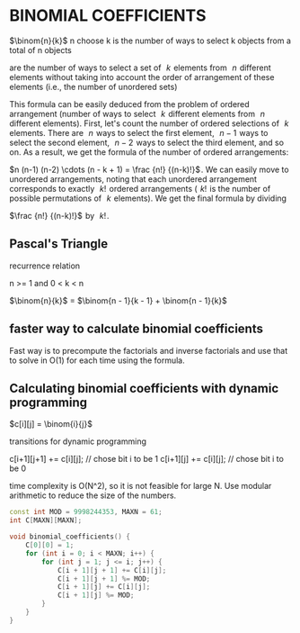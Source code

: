 # BINOMIAL COEFFICIENTS

$\binom{n}{k}$
n choose k is the number of ways to select k objects from a total of n objects

are the number of ways to select a set of  
$k$  elements from  
$n$  different elements without taking into account the order of arrangement of these elements (i.e., the number of unordered sets)

This formula can be easily deduced from the problem of ordered arrangement (number of ways to select  
$k$  different elements from  
$n$  different elements). First, let's count the number of ordered selections of  
$k$  elements. There are  
$n$  ways to select the first element,  
$n-1$  ways to select the second element,  
$n-2$  ways to select the third element, and so on. As a result, we get the formula of the number of ordered arrangements:  
 
 
$n (n-1) (n-2) \cdots (n - k + 1) = \frac {n!} {(n-k)!}$ . We can easily move to unordered arrangements, noting that each unordered arrangement corresponds to exactly  
$k!$  ordered arrangements ( 
$k!$  is the number of possible permutations of  
$k$  elements). We get the final formula by dividing  
 
 
$\frac {n!} {(n-k)!}$  by  
$k!$ .

## Pascal's Triangle

recurrence relation

n >= 1 and 0 < k < n

$\binom{n}{k}$ = $\binom{n - 1}{k - 1} + \binom{n - 1}{k}$

## faster way to calculate binomial coefficients

Fast way is to precompute the factorials and inverse factorials and use that to solve in O(1) for each time using the formula. 

## Calculating binomial coefficients with dynamic programming

$c[i][j] = \binom{i}{j}$

transitions for dynamic programming

c[i+1][j+1] += c[i][j]; // chose bit i to be 1
c[i+1][j]   += c[i][j]; // chose bit i to be 0

time complexity is O(N^2), so it is not feasible for large N.
Use modular arithmetic to reduce the size of the numbers.

```cpp
const int MOD = 9998244353, MAXN = 61;
int C[MAXN][MAXN];

void binomial_coefficients() {
    C[0][0] = 1;
    for (int i = 0; i < MAXN; i++) {
        for (int j = 1; j <= i; j++) {
            C[i + 1][j + 1] += C[i][j];
            C[i + 1][j + 1] %= MOD;
            C[i + 1][j] += C[i][j];
            C[i + 1][j] %= MOD;
        }
    }
}
```




